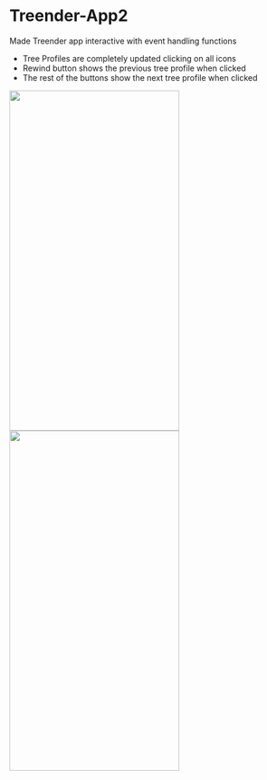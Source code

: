 # Treender-App2

Made Treender app interactive with event handling functions 
- Tree Profiles are completely updated clicking on all icons 
- Rewind button shows the previous tree profile when clicked
- The rest of the buttons show the next tree profile when clicked


<img src="https://user-images.githubusercontent.com/90239677/203517710-384efb61-60c0-4b7e-9ef8-735ef12fc923.gif" width="300" height="600">          <img src="https://user-images.githubusercontent.com/90239677/203517968-731ff725-7fd0-44c9-a749-254dbef858e4.gif" width="300" height="600">


